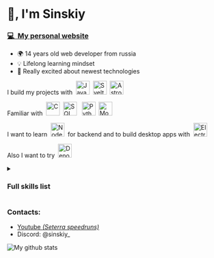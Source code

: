 # 👋, I'm Sinskiy

### [💻&nbsp;&nbsp;My personal website](https://sinskiy.github.io/)

- 🌍 14 years old web developer from russia
- 💡 Lifelong learning mindset
- 💨 Really excited about newest technologies

I build my projects with&nbsp;&nbsp;<img height="32" width="32" title="JavaScript" src="https://cdn.simpleicons.org/javascript" />&nbsp;&nbsp;<img height="32" width="32" title="Svelte" src="https://cdn.simpleicons.org/svelte" />&nbsp;&nbsp;<img height="32" width="32" title="Astro" src="https://cdn.simpleicons.org/astro" />

Familiar with&nbsp;&nbsp;<img height="32" width="32" title="C" src="https://cdn.simpleicons.org/c" />&nbsp;&nbsp;<img height="32" width="32" title="SQL" src="https://cdn.simpleicons.org/sqlite/gray" /> &nbsp;&nbsp;<img height="32" width="32" title="Python" src="https://cdn.simpleicons.org/python" />&nbsp;&nbsp;<img height="32" width="32" title="Mongodb" src="https://cdn.simpleicons.org/mongodb" />

I want to learn&nbsp;&nbsp;<img height="32" width="32" title="Node.js" src="https://cdn.simpleicons.org/node.js" />&nbsp;&nbsp;for backend and to build desktop apps with&nbsp;&nbsp;<img height="32" width="32" title="Electron" src="https://cdn.simpleicons.org/electron" />

Also I want to try&nbsp;&nbsp;<img height="32" width="32" title="Deno" src="https://cdn.simpleicons.org/deno/gray" />

<details>
<summary><h3>Full skills list</h3></summary>

Web development

- Svelte, Sveltekit
- Javascript, Typescript
- Vite
- HTML, CSS/Sass, PostCSS
- npm
- Browser extensions development
- Tailwind, Daisyui
- Wordpress

 Programming

- bash scripts
- Linux terminal
- Git
- GitHub CLI
- Markdown
- C, SQL, Python *(via Harvard's CS50x, basics)*
- MongoDB *(basics)*

General

- Figma
- VSCode
- Vim motions, Neovim *(basics)*

</details>

### Contacts:

- <a href="https://youtube.com/@sinskiy_">Youtube *(Seterra speedruns)*</a>
- Discord: @sinskiy_


![My github stats](https://github-readme-stats-git-master-sinskiy.vercel.app/api?username=sinskiy&show_icons=true&theme=chartreuse-dark&&bg_color=00000000&hide_border=true)